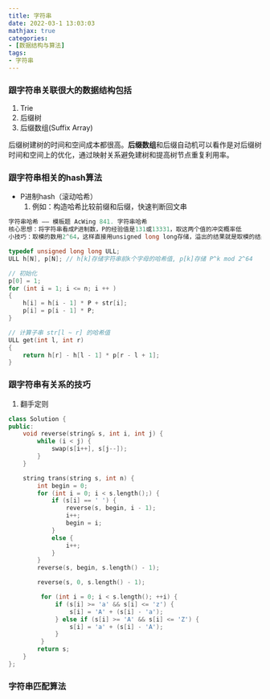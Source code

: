 ```yaml
---
title: 字符串
date: 2022-03-1 13:03:03
mathjax: true
categories:
- [数据结构与算法]
tags: 
- 字符串
---
```



### 跟字符串关联很大的数据结构包括

1. Trie
2. 后缀树
3. 后缀数组(Suffix Array)

后缀树建树的时间和空间成本都很高。**后缀数组**和后缀自动机可以看作是对后缀树时间和空间上的优化，通过映射关系避免建树和提高树节点重复利用率。

### 跟字符串相关的hash算法

- P进制hash（滚动哈希）
    1. 例如：构造哈希比较前缀和后缀，快速判断回文串

```cpp
字符串哈希 —— 模板题 AcWing 841. 字符串哈希
核心思想：将字符串看成P进制数，P的经验值是131或13331，取这两个值的冲突概率低
小技巧：取模的数用2^64，这样直接用unsigned long long存储，溢出的结果就是取模的结果

typedef unsigned long long ULL;
ULL h[N], p[N]; // h[k]存储字符串前k个字母的哈希值, p[k]存储 P^k mod 2^64

// 初始化
p[0] = 1;
for (int i = 1; i <= n; i ++ )
{
    h[i] = h[i - 1] * P + str[i];
    p[i] = p[i - 1] * P;
}

// 计算子串 str[l ~ r] 的哈希值
ULL get(int l, int r)
{
    return h[r] - h[l - 1] * p[r - l + 1];
}
```

### 跟字符串有关系的技巧

1. 翻手定则

```cpp
class Solution {
public:
    void reverse(string& s, int i, int j) {
        while (i < j) {
            swap(s[i++], s[j--]);
        }
    }

    string trans(string s, int n) {
        int begin = 0;
        for (int i = 0; i < s.length();) {
            if (s[i] == ' ') {
                reverse(s, begin, i - 1);
                i++;
                begin = i;
            }
            else {
                i++;
            }
        }
        reverse(s, begin, s.length() - 1);

        reverse(s, 0, s.length() - 1);

         for (int i = 0; i < s.length(); ++i) {
             if (s[i] >= 'a' && s[i] <= 'z') {
                 s[i] = 'A' + (s[i] - 'a');
             } else if (s[i] >= 'A' && s[i] <= 'Z') {
                 s[i] = 'a' + (s[i] - 'A');
             }  
         }
        return s;
    }
};
```
### 字符串匹配算法
